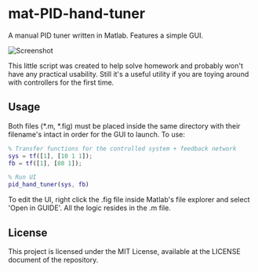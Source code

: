 # mat-PID-hand-tuner
A manual PID tuner written in Matlab. Features a simple GUI.

![Screenshot](http://i.imgur.com/FetNyaz.png "Screenshot")

This little script was created to help solve homework and probably won't have
any practical usability. Still it's a useful utility if you are toying
around with controllers for the first time.

## Usage
Both files (*.m, *.fig) must be placed inside the same directory with their
filename's intact in order for the GUI to launch. To use:
```matlab
% Transfer functions for the controlled system + feedback network
sys = tf([1], [10 1 1]);
fb = tf([1], [80 1]);

% Run UI
pid_hand_tuner(sys, fb)
```

To edit the UI, right click the .fig file inside Matlab's file explorer and select
'Open in GUIDE'. All the logic resides in the .m file.

## License
This project is licensed under the MIT License, available at the LICENSE document of the repository.